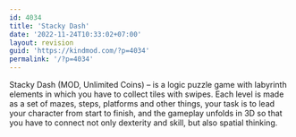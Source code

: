 ```yaml
---
id: 4034
title: 'Stacky Dash'
date: '2022-11-24T10:33:02+07:00'
layout: revision
guid: 'https://kindmod.com/?p=4034'
permalink: '/?p=4034'
---
```


Stacky Dash (MOD, Unlimited Coins) – is a logic puzzle game with labyrinth elements in which you have to collect tiles with swipes. Each level is made as a set of mazes, steps, platforms and other things, your task is to lead your character from start to finish, and the gameplay unfolds in 3D so that you have to connect not only dexterity and skill, but also spatial thinking.